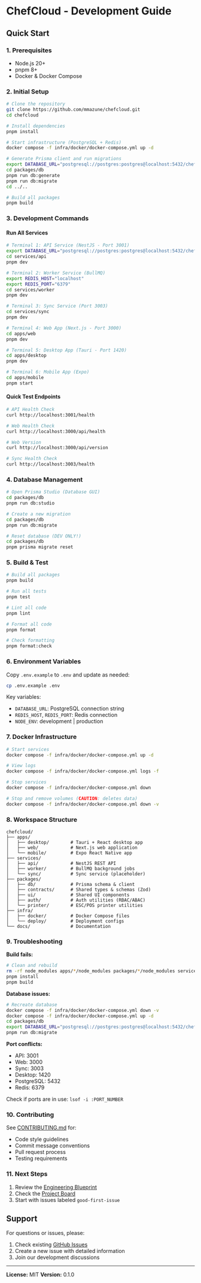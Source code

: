 # ChefCloud - Development Guide

## Quick Start

### 1. Prerequisites

- Node.js 20+
- pnpm 8+
- Docker & Docker Compose

### 2. Initial Setup

```bash
# Clone the repository
git clone https://github.com/mmazune/chefcloud.git
cd chefcloud

# Install dependencies
pnpm install

# Start infrastructure (PostgreSQL + Redis)
docker compose -f infra/docker/docker-compose.yml up -d

# Generate Prisma client and run migrations
export DATABASE_URL="postgresql://postgres:postgres@localhost:5432/chefcloud"
cd packages/db
pnpm run db:generate
pnpm run db:migrate
cd ../..

# Build all packages
pnpm build
```

### 3. Development Commands

#### Run All Services

```bash
# Terminal 1: API Service (NestJS - Port 3001)
export DATABASE_URL="postgresql://postgres:postgres@localhost:5432/chefcloud"
cd services/api
pnpm dev

# Terminal 2: Worker Service (BullMQ)
export REDIS_HOST="localhost"
export REDIS_PORT="6379"
cd services/worker
pnpm dev

# Terminal 3: Sync Service (Port 3003)
cd services/sync
pnpm dev

# Terminal 4: Web App (Next.js - Port 3000)
cd apps/web
pnpm dev

# Terminal 5: Desktop App (Tauri - Port 1420)
cd apps/desktop
pnpm dev

# Terminal 6: Mobile App (Expo)
cd apps/mobile
pnpm start
```

#### Quick Test Endpoints

```bash
# API Health Check
curl http://localhost:3001/health

# Web Health Check
curl http://localhost:3000/api/health

# Web Version
curl http://localhost:3000/api/version

# Sync Health Check
curl http://localhost:3003/health
```

### 4. Database Management

```bash
# Open Prisma Studio (Database GUI)
cd packages/db
pnpm run db:studio

# Create a new migration
cd packages/db
pnpm run db:migrate

# Reset database (DEV ONLY!)
cd packages/db
pnpm prisma migrate reset
```

### 5. Build & Test

```bash
# Build all packages
pnpm build

# Run all tests
pnpm test

# Lint all code
pnpm lint

# Format all code
pnpm format

# Check formatting
pnpm format:check
```

### 6. Environment Variables

Copy `.env.example` to `.env` and update as needed:

```bash
cp .env.example .env
```

Key variables:

- `DATABASE_URL`: PostgreSQL connection string
- `REDIS_HOST`, `REDIS_PORT`: Redis connection
- `NODE_ENV`: development | production

### 7. Docker Infrastructure

```bash
# Start services
docker compose -f infra/docker/docker-compose.yml up -d

# View logs
docker compose -f infra/docker/docker-compose.yml logs -f

# Stop services
docker compose -f infra/docker/docker-compose.yml down

# Stop and remove volumes (CAUTION: deletes data)
docker compose -f infra/docker/docker-compose.yml down -v
```

### 8. Workspace Structure

```
chefcloud/
├── apps/
│   ├── desktop/        # Tauri + React desktop app
│   ├── web/            # Next.js web application
│   └── mobile/         # Expo React Native app
├── services/
│   ├── api/            # NestJS REST API
│   ├── worker/         # BullMQ background jobs
│   └── sync/           # Sync service (placeholder)
├── packages/
│   ├── db/             # Prisma schema & client
│   ├── contracts/      # Shared types & schemas (Zod)
│   ├── ui/             # Shared UI components
│   ├── auth/           # Auth utilities (RBAC/ABAC)
│   └── printer/        # ESC/POS printer utilities
├── infra/
│   ├── docker/         # Docker Compose files
│   └── deploy/         # Deployment configs
└── docs/               # Documentation
```

### 9. Troubleshooting

**Build fails:**

```bash
# Clean and rebuild
rm -rf node_modules apps/*/node_modules packages/*/node_modules services/*/node_modules
pnpm install
pnpm build
```

**Database issues:**

```bash
# Recreate database
docker compose -f infra/docker/docker-compose.yml down -v
docker compose -f infra/docker/docker-compose.yml up -d
cd packages/db
export DATABASE_URL="postgresql://postgres:postgres@localhost:5432/chefcloud"
pnpm run db:migrate
```

**Port conflicts:**

- API: 3001
- Web: 3000
- Sync: 3003
- Desktop: 1420
- PostgreSQL: 5432
- Redis: 6379

Check if ports are in use: `lsof -i :PORT_NUMBER`

### 10. Contributing

See [CONTRIBUTING.md](./CONTRIBUTING.md) for:

- Code style guidelines
- Commit message conventions
- Pull request process
- Testing requirements

### 11. Next Steps

1. Review the [Engineering Blueprint](./docs/CHEFCLOUD_BLUEPRINT.md)
2. Check the [Project Board](https://github.com/mmazune/chefcloud/projects)
3. Start with issues labeled `good-first-issue`

## Support

For questions or issues, please:

1. Check existing [GitHub Issues](https://github.com/mmazune/chefcloud/issues)
2. Create a new issue with detailed information
3. Join our development discussions

---

**License:** MIT
**Version:** 0.1.0
